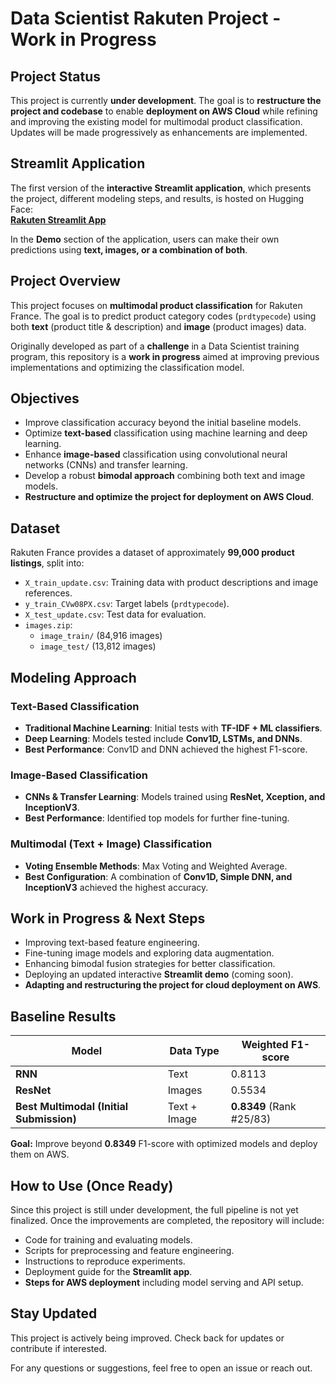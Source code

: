 # Data Scientist Rakuten Project - Work in Progress

## Project Status  
This project is currently **under development**. The goal is to **restructure the project and codebase** to enable **deployment on AWS Cloud** while refining and improving the existing model for multimodal product classification. Updates will be made progressively as enhancements are implemented.

## Streamlit Application  
The first version of the **interactive Streamlit application**, which presents the project, different modeling steps, and results, is hosted on Hugging Face:  
[**Rakuten Streamlit App**](https://huggingface.co/spaces/mmecheri/Rakuten_Streamlit)  

In the **Demo** section of the application, users can make their own predictions using **text, images, or a combination of both**.  

## Project Overview  
This project focuses on **multimodal product classification** for Rakuten France. The goal is to predict product category codes (`prdtypecode`) using both **text** (product title & description) and **image** (product images) data.  

Originally developed as part of a **challenge** in a Data Scientist training program, this repository is a **work in progress** aimed at improving previous implementations and optimizing the classification model.  

## Objectives  
- Improve classification accuracy beyond the initial baseline models.  
- Optimize **text-based** classification using machine learning and deep learning.  
- Enhance **image-based** classification using convolutional neural networks (CNNs) and transfer learning.  
- Develop a robust **bimodal approach** combining both text and image models.  
- **Restructure and optimize the project for deployment on AWS Cloud**.  

## Dataset  
Rakuten France provides a dataset of approximately **99,000 product listings**, split into:  
- `X_train_update.csv`: Training data with product descriptions and image references.  
- `y_train_CVw08PX.csv`: Target labels (`prdtypecode`).  
- `X_test_update.csv`: Test data for evaluation.  
- `images.zip`:  
  - `image_train/` (84,916 images)  
  - `image_test/` (13,812 images)  

## Modeling Approach  

### Text-Based Classification  
- **Traditional Machine Learning**: Initial tests with **TF-IDF + ML classifiers**.  
- **Deep Learning**: Models tested include **Conv1D, LSTMs, and DNNs**.  
- **Best Performance**: Conv1D and DNN achieved the highest F1-score.  

### Image-Based Classification  
- **CNNs & Transfer Learning**: Models trained using **ResNet, Xception, and InceptionV3**.  
- **Best Performance**: Identified top models for further fine-tuning.  

### Multimodal (Text + Image) Classification  
- **Voting Ensemble Methods**: Max Voting and Weighted Average.  
- **Best Configuration**: A combination of **Conv1D, Simple DNN, and InceptionV3** achieved the highest accuracy.  

## Work in Progress & Next Steps  
- Improving text-based feature engineering.  
- Fine-tuning image models and exploring data augmentation.  
- Enhancing bimodal fusion strategies for better classification.  
- Deploying an updated interactive **Streamlit demo** (coming soon).  
- **Adapting and restructuring the project for cloud deployment on AWS**.  

## Baseline Results  
| Model | Data Type | Weighted F1-score |  
|------------|------------|----------------|  
| **RNN** | Text | 0.8113 |  
| **ResNet** | Images | 0.5534 |  
| **Best Multimodal (Initial Submission)** | Text + Image | **0.8349** (Rank #25/83) |  

**Goal:** Improve beyond **0.8349** F1-score with optimized models and deploy them on AWS.  

## How to Use (Once Ready)  
Since this project is still under development, the full pipeline is not yet finalized. Once the improvements are completed, the repository will include:  
- Code for training and evaluating models.  
- Scripts for preprocessing and feature engineering.  
- Instructions to reproduce experiments.  
- Deployment guide for the **Streamlit app**.  
- **Steps for AWS deployment** including model serving and API setup.  

## Stay Updated  
This project is actively being improved. Check back for updates or contribute if interested.  

For any questions or suggestions, feel free to open an issue or reach out.
